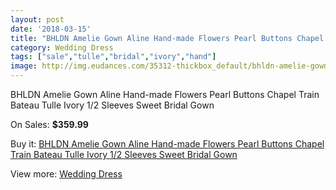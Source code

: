 ```yaml
---
layout: post
date: '2018-03-15'
title: "BHLDN Amelie Gown Aline Hand-made Flowers Pearl Buttons Chapel Train Bateau Tulle Ivory 1/2 Sleeves Sweet Bridal Gown"
category: Wedding Dress
tags: ["sale","tulle","bridal","ivory","hand"]
image: http://img.eudances.com/35312-thickbox_default/bhldn-amelie-gown-aline-hand-made-flowers-pearl-buttons-chapel-train-bateau-tulle-ivory-1-2-sleeves-sweet-bridal-gown.jpg
---
```

BHLDN Amelie Gown Aline Hand-made Flowers Pearl Buttons Chapel Train Bateau Tulle Ivory 1/2 Sleeves Sweet Bridal Gown

On Sales: **$359.99**
<a href="https://www.eudances.com/en/wedding-dress/10623-bhldn-amelie-gown-aline-hand-made-flowers-pearl-buttons-chapel-train-bateau-tulle-ivory-1-2-sleeves-sweet-bridal-gown.html"><amp-img layout="responsive" width="600" height="600" src="//img.eudances.com/35312-thickbox_default/bhldn-amelie-gown-aline-hand-made-flowers-pearl-buttons-chapel-train-bateau-tulle-ivory-1-2-sleeves-sweet-bridal-gown.jpg" alt="BHLDN Amelie Gown Aline Hand-made Flowers Pearl Buttons Chapel Train Bateau Tulle Ivory 1/2 Sleeves Sweet Bridal Gown 0" /></a>
<a href="https://www.eudances.com/en/wedding-dress/10623-bhldn-amelie-gown-aline-hand-made-flowers-pearl-buttons-chapel-train-bateau-tulle-ivory-1-2-sleeves-sweet-bridal-gown.html"><amp-img layout="responsive" width="600" height="600" src="//img.eudances.com/35327-thickbox_default/bhldn-amelie-gown-aline-hand-made-flowers-pearl-buttons-chapel-train-bateau-tulle-ivory-1-2-sleeves-sweet-bridal-gown.jpg" alt="BHLDN Amelie Gown Aline Hand-made Flowers Pearl Buttons Chapel Train Bateau Tulle Ivory 1/2 Sleeves Sweet Bridal Gown 1" /></a>
<a href="https://www.eudances.com/en/wedding-dress/10623-bhldn-amelie-gown-aline-hand-made-flowers-pearl-buttons-chapel-train-bateau-tulle-ivory-1-2-sleeves-sweet-bridal-gown.html"><amp-img layout="responsive" width="600" height="600" src="//img.eudances.com/35326-thickbox_default/bhldn-amelie-gown-aline-hand-made-flowers-pearl-buttons-chapel-train-bateau-tulle-ivory-1-2-sleeves-sweet-bridal-gown.jpg" alt="BHLDN Amelie Gown Aline Hand-made Flowers Pearl Buttons Chapel Train Bateau Tulle Ivory 1/2 Sleeves Sweet Bridal Gown 2" /></a>
<a href="https://www.eudances.com/en/wedding-dress/10623-bhldn-amelie-gown-aline-hand-made-flowers-pearl-buttons-chapel-train-bateau-tulle-ivory-1-2-sleeves-sweet-bridal-gown.html"><amp-img layout="responsive" width="600" height="600" src="//img.eudances.com/35325-thickbox_default/bhldn-amelie-gown-aline-hand-made-flowers-pearl-buttons-chapel-train-bateau-tulle-ivory-1-2-sleeves-sweet-bridal-gown.jpg" alt="BHLDN Amelie Gown Aline Hand-made Flowers Pearl Buttons Chapel Train Bateau Tulle Ivory 1/2 Sleeves Sweet Bridal Gown 3" /></a>
<a href="https://www.eudances.com/en/wedding-dress/10623-bhldn-amelie-gown-aline-hand-made-flowers-pearl-buttons-chapel-train-bateau-tulle-ivory-1-2-sleeves-sweet-bridal-gown.html"><amp-img layout="responsive" width="600" height="600" src="//img.eudances.com/35324-thickbox_default/bhldn-amelie-gown-aline-hand-made-flowers-pearl-buttons-chapel-train-bateau-tulle-ivory-1-2-sleeves-sweet-bridal-gown.jpg" alt="BHLDN Amelie Gown Aline Hand-made Flowers Pearl Buttons Chapel Train Bateau Tulle Ivory 1/2 Sleeves Sweet Bridal Gown 4" /></a>
<a href="https://www.eudances.com/en/wedding-dress/10623-bhldn-amelie-gown-aline-hand-made-flowers-pearl-buttons-chapel-train-bateau-tulle-ivory-1-2-sleeves-sweet-bridal-gown.html"><amp-img layout="responsive" width="600" height="600" src="//img.eudances.com/35323-thickbox_default/bhldn-amelie-gown-aline-hand-made-flowers-pearl-buttons-chapel-train-bateau-tulle-ivory-1-2-sleeves-sweet-bridal-gown.jpg" alt="BHLDN Amelie Gown Aline Hand-made Flowers Pearl Buttons Chapel Train Bateau Tulle Ivory 1/2 Sleeves Sweet Bridal Gown 5" /></a>
<a href="https://www.eudances.com/en/wedding-dress/10623-bhldn-amelie-gown-aline-hand-made-flowers-pearl-buttons-chapel-train-bateau-tulle-ivory-1-2-sleeves-sweet-bridal-gown.html"><amp-img layout="responsive" width="600" height="600" src="//img.eudances.com/35322-thickbox_default/bhldn-amelie-gown-aline-hand-made-flowers-pearl-buttons-chapel-train-bateau-tulle-ivory-1-2-sleeves-sweet-bridal-gown.jpg" alt="BHLDN Amelie Gown Aline Hand-made Flowers Pearl Buttons Chapel Train Bateau Tulle Ivory 1/2 Sleeves Sweet Bridal Gown 6" /></a>
<a href="https://www.eudances.com/en/wedding-dress/10623-bhldn-amelie-gown-aline-hand-made-flowers-pearl-buttons-chapel-train-bateau-tulle-ivory-1-2-sleeves-sweet-bridal-gown.html"><amp-img layout="responsive" width="600" height="600" src="//img.eudances.com/35321-thickbox_default/bhldn-amelie-gown-aline-hand-made-flowers-pearl-buttons-chapel-train-bateau-tulle-ivory-1-2-sleeves-sweet-bridal-gown.jpg" alt="BHLDN Amelie Gown Aline Hand-made Flowers Pearl Buttons Chapel Train Bateau Tulle Ivory 1/2 Sleeves Sweet Bridal Gown 7" /></a>
<a href="https://www.eudances.com/en/wedding-dress/10623-bhldn-amelie-gown-aline-hand-made-flowers-pearl-buttons-chapel-train-bateau-tulle-ivory-1-2-sleeves-sweet-bridal-gown.html"><amp-img layout="responsive" width="600" height="600" src="//img.eudances.com/35320-thickbox_default/bhldn-amelie-gown-aline-hand-made-flowers-pearl-buttons-chapel-train-bateau-tulle-ivory-1-2-sleeves-sweet-bridal-gown.jpg" alt="BHLDN Amelie Gown Aline Hand-made Flowers Pearl Buttons Chapel Train Bateau Tulle Ivory 1/2 Sleeves Sweet Bridal Gown 8" /></a>
<a href="https://www.eudances.com/en/wedding-dress/10623-bhldn-amelie-gown-aline-hand-made-flowers-pearl-buttons-chapel-train-bateau-tulle-ivory-1-2-sleeves-sweet-bridal-gown.html"><amp-img layout="responsive" width="600" height="600" src="//img.eudances.com/35319-thickbox_default/bhldn-amelie-gown-aline-hand-made-flowers-pearl-buttons-chapel-train-bateau-tulle-ivory-1-2-sleeves-sweet-bridal-gown.jpg" alt="BHLDN Amelie Gown Aline Hand-made Flowers Pearl Buttons Chapel Train Bateau Tulle Ivory 1/2 Sleeves Sweet Bridal Gown 9" /></a>
<a href="https://www.eudances.com/en/wedding-dress/10623-bhldn-amelie-gown-aline-hand-made-flowers-pearl-buttons-chapel-train-bateau-tulle-ivory-1-2-sleeves-sweet-bridal-gown.html"><amp-img layout="responsive" width="600" height="600" src="//img.eudances.com/35318-thickbox_default/bhldn-amelie-gown-aline-hand-made-flowers-pearl-buttons-chapel-train-bateau-tulle-ivory-1-2-sleeves-sweet-bridal-gown.jpg" alt="BHLDN Amelie Gown Aline Hand-made Flowers Pearl Buttons Chapel Train Bateau Tulle Ivory 1/2 Sleeves Sweet Bridal Gown 10" /></a>
<a href="https://www.eudances.com/en/wedding-dress/10623-bhldn-amelie-gown-aline-hand-made-flowers-pearl-buttons-chapel-train-bateau-tulle-ivory-1-2-sleeves-sweet-bridal-gown.html"><amp-img layout="responsive" width="600" height="600" src="//img.eudances.com/35317-thickbox_default/bhldn-amelie-gown-aline-hand-made-flowers-pearl-buttons-chapel-train-bateau-tulle-ivory-1-2-sleeves-sweet-bridal-gown.jpg" alt="BHLDN Amelie Gown Aline Hand-made Flowers Pearl Buttons Chapel Train Bateau Tulle Ivory 1/2 Sleeves Sweet Bridal Gown 11" /></a>
<a href="https://www.eudances.com/en/wedding-dress/10623-bhldn-amelie-gown-aline-hand-made-flowers-pearl-buttons-chapel-train-bateau-tulle-ivory-1-2-sleeves-sweet-bridal-gown.html"><amp-img layout="responsive" width="600" height="600" src="//img.eudances.com/35316-thickbox_default/bhldn-amelie-gown-aline-hand-made-flowers-pearl-buttons-chapel-train-bateau-tulle-ivory-1-2-sleeves-sweet-bridal-gown.jpg" alt="BHLDN Amelie Gown Aline Hand-made Flowers Pearl Buttons Chapel Train Bateau Tulle Ivory 1/2 Sleeves Sweet Bridal Gown 12" /></a>
<a href="https://www.eudances.com/en/wedding-dress/10623-bhldn-amelie-gown-aline-hand-made-flowers-pearl-buttons-chapel-train-bateau-tulle-ivory-1-2-sleeves-sweet-bridal-gown.html"><amp-img layout="responsive" width="600" height="600" src="//img.eudances.com/35315-thickbox_default/bhldn-amelie-gown-aline-hand-made-flowers-pearl-buttons-chapel-train-bateau-tulle-ivory-1-2-sleeves-sweet-bridal-gown.jpg" alt="BHLDN Amelie Gown Aline Hand-made Flowers Pearl Buttons Chapel Train Bateau Tulle Ivory 1/2 Sleeves Sweet Bridal Gown 13" /></a>
<a href="https://www.eudances.com/en/wedding-dress/10623-bhldn-amelie-gown-aline-hand-made-flowers-pearl-buttons-chapel-train-bateau-tulle-ivory-1-2-sleeves-sweet-bridal-gown.html"><amp-img layout="responsive" width="600" height="600" src="//img.eudances.com/35314-thickbox_default/bhldn-amelie-gown-aline-hand-made-flowers-pearl-buttons-chapel-train-bateau-tulle-ivory-1-2-sleeves-sweet-bridal-gown.jpg" alt="BHLDN Amelie Gown Aline Hand-made Flowers Pearl Buttons Chapel Train Bateau Tulle Ivory 1/2 Sleeves Sweet Bridal Gown 14" /></a>
<a href="https://www.eudances.com/en/wedding-dress/10623-bhldn-amelie-gown-aline-hand-made-flowers-pearl-buttons-chapel-train-bateau-tulle-ivory-1-2-sleeves-sweet-bridal-gown.html"><amp-img layout="responsive" width="600" height="600" src="//img.eudances.com/35313-thickbox_default/bhldn-amelie-gown-aline-hand-made-flowers-pearl-buttons-chapel-train-bateau-tulle-ivory-1-2-sleeves-sweet-bridal-gown.jpg" alt="BHLDN Amelie Gown Aline Hand-made Flowers Pearl Buttons Chapel Train Bateau Tulle Ivory 1/2 Sleeves Sweet Bridal Gown 15" /></a>

Buy it: [BHLDN Amelie Gown Aline Hand-made Flowers Pearl Buttons Chapel Train Bateau Tulle Ivory 1/2 Sleeves Sweet Bridal Gown](https://www.eudances.com/en/wedding-dress/10623-bhldn-amelie-gown-aline-hand-made-flowers-pearl-buttons-chapel-train-bateau-tulle-ivory-1-2-sleeves-sweet-bridal-gown.html "BHLDN Amelie Gown Aline Hand-made Flowers Pearl Buttons Chapel Train Bateau Tulle Ivory 1/2 Sleeves Sweet Bridal Gown")

View more: [Wedding Dress](https://www.eudances.com/en/164-wedding-dress "Wedding Dress")